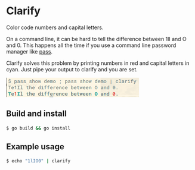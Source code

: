 Clarify
==========

Color code numbers and capital letters.

On a command line, it can be hard to tell the difference between 1lI and O and 0. This happens all the time if you use a command line password manager like [pass](https://www.passwordstore.org/).

Clarify solves this problem by printing numbers in red and capital letters in cyan. Just pipe your output to clarify and you are set.

![Example Image](example.png)


## Build and install

```bash
$ go build && go install
```

## Example usage
```bash
$ echo "1lIO0" | clarify
```

